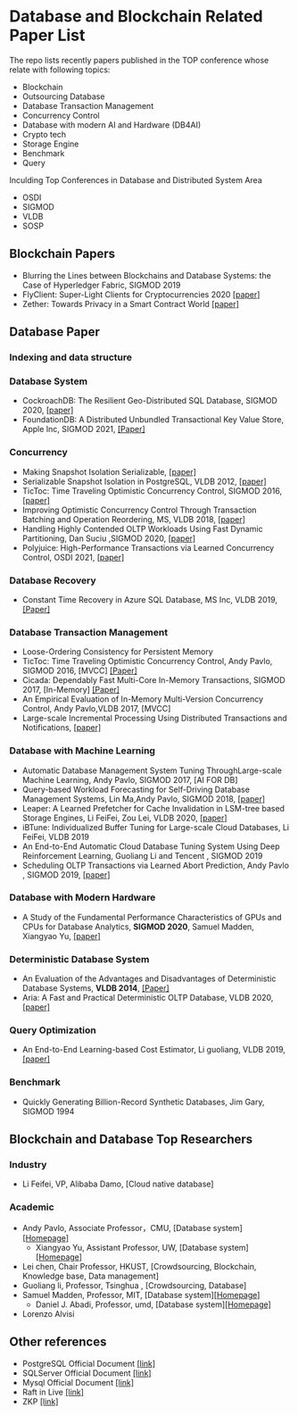 # Database and Blockchain Related Paper List

The repo lists recently papers published in the TOP conference whose relate with following topics:

- Blockchain
- Outsourcing Database
- Database Transaction Management
- Concurrency Control
- Database with modern AI and Hardware (DB4AI)
- Crypto tech
- Storage Engine
- Benchmark
- Query

Inculding Top Conferences in Database and Distributed System Area

- OSDI
- SIGMOD
- VLDB
- SOSP

## Blockchain Papers

- Blurring the Lines between Blockchains and Database Systems: the Case of Hyperledger Fabric, SIGMOD 2019
- FlyClient: Super-Light Clients for Cryptocurrencies 2020 [[paper]](https://eprint.iacr.org/2019/226.pdf)
- Zether: Towards Privacy in a Smart Contract World [[paper]](https://crypto.stanford.edu/~buenz/papers/zether.pdf)

## Database Paper

### Indexing and data structure

### Database System

- CockroachDB: The Resilient Geo-Distributed SQL Database, SIGMOD 2020, [[paper]](https://dl.acm.org/doi/pdf/10.1145/3318464.3386134)
- FoundationDB: A Distributed Unbundled Transactional Key Value Store, Apple Inc, SIGMOD 2021, [[Paper]](https://www.foundationdb.org/files/fdb-paper.pdf)

### Concurrency

- Making Snapshot Isolation Serializable, [[paper]](http://www.cse.iitb.ac.in/infolab/Data/Courses/CS632/Papers/p492-fekete.pdf)
- Serializable Snapshot Isolation in PostgreSQL, VLDB 2012, [[paper]](https://drkp.net/papers/ssi-vldb12.pdf)
- TicToc: Time Traveling Optimistic Concurrency Control, SIGMOD 2016, [[paper]](https://people.csail.mit.edu/devadas/pubs/tictoc.pdf)
- Improving Optimistic Concurrency Control Through Transaction Batching and Operation Reordering, MS, VLDB 2018, [[paper]](http://www.vldb.org/pvldb/vol12/p169-ding.pdf)
- Handling Highly Contended OLTP Workloads Using Fast Dynamic Partitioning, Dan Suciu ,SIGMOD 2020, [[paper]](https://dl-acm-org.lib.ezproxy.ust.hk/doi/pdf/10.1145/3318464.3389764)
- Polyjuice: High-Performance Transactions via Learned Concurrency Control, OSDI 2021, [[paper]](https://arxiv.org/pdf/2105.10329.pdf)

### Database Recovery

- Constant Time Recovery in Azure SQL Database, MS Inc, VLDB 2019, [[Paper]](https://www.microsoft.com/en-us/research/uploads/prod/2019/06/p700-antonopoulos.pdf)

### Database Transaction Management

- Loose-Ordering Consistency for Persistent Memory
- TicToc: Time Traveling Optimistic Concurrency Control, Andy Pavlo, SIGMOD 2016, [MVCC] [[Paper]](https://people.csail.mit.edu/devadas/pubs/tictoc.pdf)
- Cicada: Dependably Fast Multi-Core In-Memory Transactions, SIGMOD 2017, [In-Memory] [[Paper]](https://15721.courses.cs.cmu.edu/spring2018/papers/06-mvcc2/lim-sigmod2017.pdf)
- An Empirical Evaluation of In-Memory Multi-Version Concurrency Control, Andy Pavlo,VLDB 2017, [MVCC]
- Large-scale Incremental Processing Using Distributed Transactions and Notifications, [[paper]](https://storage.googleapis.com/pub-tools-public-publication-data/pdf/36726.pdf)

### Database with Machine Learning

- Automatic Database Management System Tuning ThroughLarge-scale Machine Learning, Andy Pavlo, SIGMOD 2017, [AI FOR DB]
- Query-based Workload Forecasting for Self-Driving Database Management Systems, Lin Ma,Andy Pavlo, SIGMOD 2018, [[paper]](http://www.cs.cmu.edu/~malin199/publications/2018.forecasting.sigmod.pdf)
- Leaper: A Learned Prefetcher for Cache Invalidation in LSM-tree based Storage Engines, Li FeiFei, Zou Lei, VLDB 2020, [[paper]](http://www.vldb.org/pvldb/vol13/p1976-yang.pdf)
- iBTune: Individualized Buffer Tuning for Large-scale Cloud Databases, Li FeiFei, VLDB 2019
- An End-to-End Automatic Cloud Database Tuning System Using Deep Reinforcement Learning, Guoliang Li and Tencent , SIGMOD 2019
- Scheduling OLTP Transactions via Learned Abort Prediction, Andy Pavlo , SIGMOD 2019, [[paper]](https://db.cs.cmu.edu/papers/2019/a1-sheng.pdf)

### Database with Modern Hardware

- A Study of the Fundamental Performance Characteristics of GPUs and CPUs for Database Analytics, **SIGMOD 2020**, Samuel Madden, Xiangyao Yu, [[paper]](http://pages.cs.wisc.edu/~yxy/pubs/crystal.pdf)

### Deterministic Database System

- An Evaluation of the Advantages and Disadvantages of Deterministic Database Systems, **VLDB 2014**, [[Paper]](https://dl-acm-org.lib.ezproxy.ust.hk/doi/pdf/10.14778/2732951.2732955)
- Aria: A Fast and Practical Deterministic OLTP Database, VLDB 2020, [[paper]](http://www.vldb.org/pvldb/vol13/p2047-lu.pdf)

### Query Optimization

- An End-to-End Learning-based Cost Estimator, Li guoliang, VLDB 2019, [[paper]](https://15721.courses.cs.cmu.edu/spring2020/papers/22-costmodels/p307-sun.pdf)

### Benchmark

- Quickly Generating Billion-Record Synthetic Databases, Jim Gary, SIGMOD 1994

## Blockchain and Database Top Researchers

### Industry

- Li Feifei, VP, Alibaba Damo, [Cloud native database]

### Academic

- Andy Pavlo, Associate Professor，CMU, [Database system] [[Homepage]](http://www.cs.cmu.edu/~pavlo/)
  - Xiangyao Yu, Assistant Professor, UW, [Database system] [[Homepage]](http://pages.cs.wisc.edu/~yxy/)
- Lei chen, Chair Professor, HKUST, [Crowdsourcing, Blockchain, Knowledge base, Data management]
- Guoliang li, Professor, Tsinghua , [Crowdsourcing, Database]
- Samuel Madden, Professor, MIT, [Database system][[Homepage]](http://db.csail.mit.edu/madden/)
  - Daniel J. Abadi, Professor, umd, [Database system][[Homepage]](http://www.cs.umd.edu/~abadi/)
- Lorenzo Alvisi

## Other references

- PostgreSQL Official Document [[link]](https://www.postgresql.org/docs/13/transaction-iso.html)
- SQLServer Official Document [[link]](https://docs.microsoft.com/en-us/sql/connect/jdbc/understanding-isolation-levels?view=sql-server-ver15)
- Mysql Official Document [[link]](https://dev.mysql.com/doc/refman/8.0/en/innodb-transaction-isolation-levels.html)
- Raft in Live [[link]](http://thesecretlivesofdata.com/raft/)
- ZKP [[link]](http://www.zeroknowledgeblog.com/)